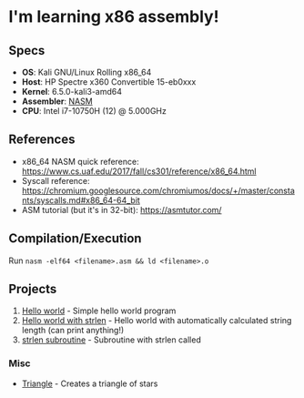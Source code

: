 # I'm learning x86 assembly!

## Specs

- **OS**: Kali GNU/Linux Rolling x86_64
- **Host**: HP Spectre x360 Convertible 15-eb0xxx
- **Kernel**: 6.5.0-kali3-amd64
- **Assembler**: [NASM](https://www.nasm.us/)
- **CPU**: Intel i7-10750H (12) @ 5.000GHz

## References

- x86_64 NASM quick reference: https://www.cs.uaf.edu/2017/fall/cs301/reference/x86_64.html
- Syscall reference: https://chromium.googlesource.com/chromiumos/docs/+/master/constants/syscalls.md#x86_64-64_bit
- ASM tutorial (but it's in 32-bit): https://asmtutor.com/

## Compilation/Execution

Run `nasm -elf64 <filename>.asm && ld <filename>.o`

## Projects

1. [Hello world](hello.asm) - Simple hello world program
2. [Hello world with strlen](hellolen.asm) - Hello world with automatically calculated string length (can print anything!)
3. [strlen subroutine](strlen.asm) - Subroutine with strlen called

### Misc

- [Triangle](triangle.asm) - Creates a triangle of stars
